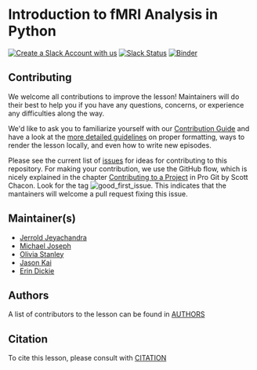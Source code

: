 # Introduction to fMRI Analysis in Python

[![Create a Slack Account with us](https://img.shields.io/badge/Create_Slack_Account-The_Carpentries-071159.svg)](https://swc-slack-invite.herokuapp.com/)
[![Slack Status](https://img.shields.io/badge/Slack_Channel-neuroimaging-E01563.svg)](https://swcarpentry.slack.com/messages/CCJBHKCHZ)
[![Binder](https://mybinder.org/badge_logo.svg)](https://mybinder.org/v2/gh/carpentries-incubator/SDC-BIDS-fMRI/gh-pages)


## Contributing

We welcome all contributions to improve the lesson! Maintainers will do their best to help you if you have any
questions, concerns, or experience any difficulties along the way.

We'd like to ask you to familiarize yourself with our [Contribution Guide](CONTRIBUTING.md) and have a look at
the [more detailed guidelines][lesson-example] on proper formatting, ways to render the lesson locally, and even
how to write new episodes.

Please see the current list of [issues](https://github.com/carpentries-incubator/SDC-BIDS-fMRI/issues) for ideas for contributing to this
repository. For making your contribution, we use the GitHub flow, which is
nicely explained in the chapter [Contributing to a Project](http://git-scm.com/book/en/v2/GitHub-Contributing-to-a-Project) in Pro Git
by Scott Chacon.
Look for the tag ![good_first_issue](https://img.shields.io/badge/-good%20first%20issue-gold.svg). This indicates that the mantainers will welcome a pull request fixing this issue.

## Maintainer(s)

* [Jerrold Jeyachandra][jerrold_jeyachandra]
* [Michael Joseph][michael_joseph]
* [Olivia Stanley][olivia_stanley]
* [Jason Kai][jason_kai]
* [Erin Dickie][erin_dickie]

## Authors

A list of contributors to the lesson can be found in [AUTHORS](AUTHORS)

## Citation

To cite this lesson, please consult with [CITATION](CITATION)

[lesson-example]: https://carpentries.github.io/lesson-example
[jerrold_jeyachandra]: https://github.com/jerdra
[olivia_stanley]: https://github.com/ostanley
[michael_joseph]: https://github.com/josephmje
[jason_kai]: https://github.com/kaitj
[erin_dickie]: https://github.com/edickie

